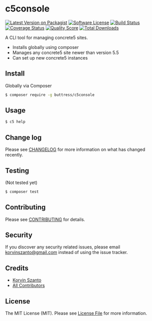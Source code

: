 # c5console

[![Latest Version on Packagist][ico-version]][link-packagist]
[![Software License][ico-license]](LICENSE.md)
[![Build Status][ico-travis]][link-travis]
[![Coverage Status][ico-scrutinizer]][link-scrutinizer]
[![Quality Score][ico-code-quality]][link-code-quality]
[![Total Downloads][ico-downloads]][link-downloads]

A CLI tool for managing concrete5 sites.

* Installs globally using composer
* Manages any concrete5 site newer than version 5.5
* Can set up new concrete5 instances

## Install

Globally via Composer

``` bash
$ composer require -g buttress/c5console
```

## Usage

``` bash
$ c5 help
```

## Change log

Please see [CHANGELOG](CHANGELOG.md) for more information on what has changed recently.

## Testing

(Not tested yet)

``` bash
$ composer test
```

## Contributing

Please see [CONTRIBUTING](CONTRIBUTING.md) for details.

## Security

If you discover any security related issues, please email korvinszanto@gmail.com instead of using the issue tracker.

## Credits

- [Korvin Szanto][link-author]
- [All Contributors][link-contributors]

## License

The MIT License (MIT). Please see [License File](LICENSE.md) for more information.

[ico-version]: https://img.shields.io/packagist/v/buttress/c5console.svg?style=flat-square
[ico-license]: https://img.shields.io/badge/license-MIT-brightgreen.svg?style=flat-square
[ico-travis]: https://img.shields.io/travis/buttress/c5console/master.svg?style=flat-square
[ico-scrutinizer]: https://img.shields.io/scrutinizer/coverage/g/buttress/c5console.svg?style=flat-square
[ico-code-quality]: https://img.shields.io/scrutinizer/g/buttress/c5console.svg?style=flat-square
[ico-downloads]: https://img.shields.io/packagist/dt/buttress/c5console.svg?style=flat-square

[link-packagist]: https://packagist.org/packages/buttress/c5console
[link-travis]: https://travis-ci.org/buttress/c5console
[link-scrutinizer]: https://scrutinizer-ci.com/g/buttress/c5console/code-structure
[link-code-quality]: https://scrutinizer-ci.com/g/buttress/c5console
[link-downloads]: https://packagist.org/packages/buttress/c5console
[link-author]: https://github.com/korvinszanto
[link-contributors]: ../../contributors
